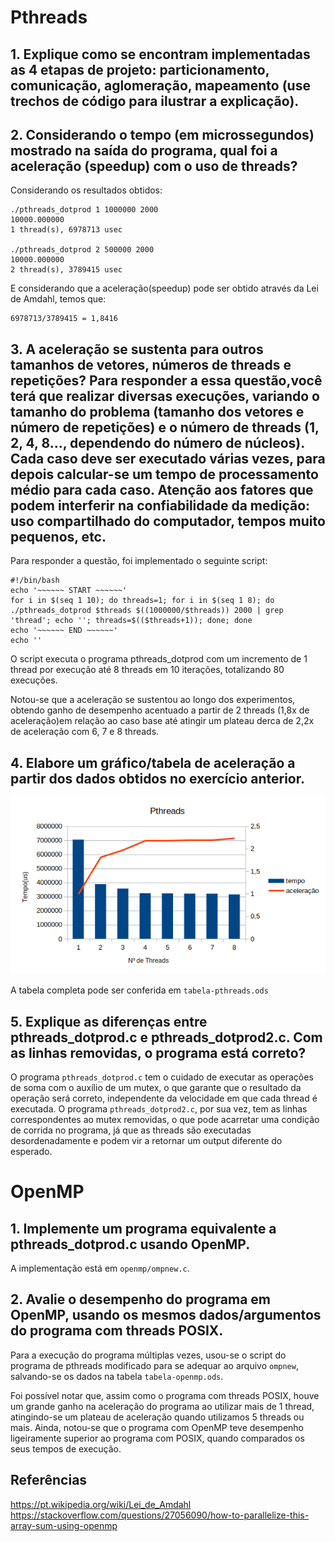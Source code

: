 # Pthreads
## 1. Explique como se encontram implementadas as 4 etapas de projeto: particionamento, comunicação, aglomeração, mapeamento (use trechos de código para ilustrar a explicação).

## 2. Considerando o tempo (em microssegundos) mostrado na saída do programa, qual foi a aceleração (speedup) com o uso de threads?

Considerando os resultados obtidos:

```
./pthreads_dotprod 1 1000000 2000 
10000.000000
1 thread(s), 6978713 usec

./pthreads_dotprod 2 500000 2000  
10000.000000
2 thread(s), 3789415 usec
```
E considerando que a aceleração(speedup) pode ser obtido através da Lei de Amdahl, temos que:
```
6978713/3789415 = 1,8416
```

## 3. A aceleração se sustenta para outros tamanhos de vetores, números de threads e repetições? Para responder a essa questão,você terá que realizar diversas execuções, variando o tamanho do problema (tamanho dos vetores e número de repetições) e o número de threads (1, 2, 4, 8..., dependendo do número de núcleos). Cada caso deve ser executado várias vezes, para depois calcular-se um tempo de processamento médio para cada caso. Atenção aos fatores que podem interferir na confiabilidade da medição: uso compartilhado do computador, tempos muito pequenos, etc.

Para responder a questão, foi implementado o seguinte script:
```
#!/bin/bash
echo '~~~~~~ START ~~~~~~'
for i in $(seq 1 10); do threads=1; for i in $(seq 1 8); do ./pthreads_dotprod $threads $((1000000/$threads)) 2000 | grep 'thread'; echo ''; threads=$(($threads+1)); done; done
echo '~~~~~~ END ~~~~~~'
echo ''
```
O script executa o programa pthreads_dotprod com um incremento de 1 thread por execução até 8 threads em 10 iterações, totalizando 80 execuções.

Notou-se que a aceleração se sustentou ao longo dos experimentos, obtendo ganho de desempenho acentuado a partir de 2 threads (1,8x de aceleração)em relação ao caso base até atingir um plateau derca de 2,2x de aceleração com 6, 7 e 8 threads.
## 4. Elabore um gráfico/tabela de aceleração a partir dos dados obtidos no exercício anterior.

![](pthreads_dotprod/grafico.png)

A tabela completa pode ser conferida em ```tabela-pthreads.ods```

## 5. Explique as diferenças entre pthreads_dotprod.c e pthreads_dotprod2.c. Com as linhas removidas, o programa está correto?

O programa ```pthreads_dotprod.c``` tem o cuidado de executar as operações de soma com o auxílio de um mutex, o que garante que o resultado da operação será correto, independente da velocidade em que cada thread é executada. O programa ```pthreads_dotprod2.c```, por sua vez, tem as linhas correspondentes ao mutex removidas, o que pode acarretar uma condição de corrida no programa, já que as threads são executadas desordenadamente e podem vir a retornar um output diferente do esperado.
# OpenMP
## 1. Implemente um programa equivalente a pthreads_dotprod.c usando OpenMP.
A implementação está em ```openmp/ompnew.c```.

## 2. Avalie o desempenho do programa em OpenMP, usando os mesmos dados/argumentos do programa com threads POSIX.
Para a execução do programa múltiplas vezes, usou-se o script do programa de pthreads modificado para se adequar ao arquivo ```ompnew```, salvando-se os dados na tabela ```tabela-openmp.ods```.

Foi possível notar que, assim como o programa com threads POSIX, houve um grande ganho na aceleração do programa ao utilizar mais de 1 thread, atingindo-se um plateau de aceleração quando utilizamos 5 threads ou mais. Ainda, notou-se que o programa com OpenMP teve desempenho ligeiramente superior ao programa com POSIX, quando comparados os seus tempos de execução.

## Referências

https://pt.wikipedia.org/wiki/Lei_de_Amdahl
https://stackoverflow.com/questions/27056090/how-to-parallelize-this-array-sum-using-openmp